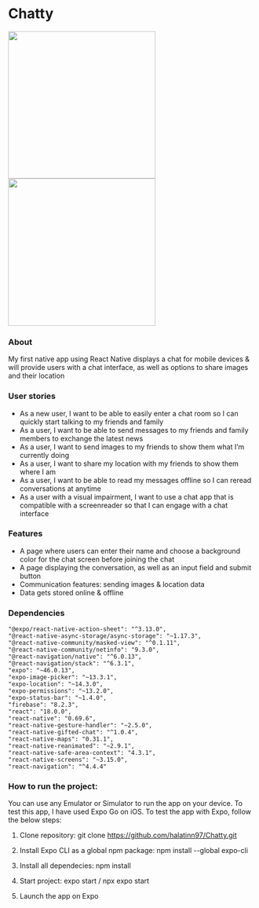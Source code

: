 # Chatty

<img width="300" src="https://user-images.githubusercontent.com/76042761/193648166-cd38cab9-5ac2-4fb6-ba34-c35d822df75b.PNG"> <img width="300" src="https://user-images.githubusercontent.com/76042761/193648565-8873b0e8-13d5-42ff-a1d8-0e4a8c7329e3.PNG">


### About
My first native app using React Native displays a chat for mobile devices & will provide users with a chat interface, as well as options to share images and their location


### User stories
- As a new user, I want to be able to easily enter a chat room so I can quickly start talking to my friends and family
- As a user, I want to be able to send messages to my friends and family members to exchange the latest news
- As a user, I want to send images to my friends to show them what I’m currently doing
- As a user, I want to share my location with my friends to show them where I am
- As a user, I want to be able to read my messages offline so I can reread conversations at anytime
- As a user with a visual impairment, I want to use a chat app that is compatible with a screenreader so that I can engage with a chat interface


### Features
- A page where users can enter their name and choose a background color for the chat screen before joining the chat
- A page displaying the conversation, as well as an input field and submit button
- Communication features: sending images & location data
- Data gets stored online & offline


### Dependencies

    "@expo/react-native-action-sheet": "^3.13.0",
    "@react-native-async-storage/async-storage": "~1.17.3",
    "@react-native-community/masked-view": "^0.1.11",
    "@react-native-community/netinfo": "9.3.0",
    "@react-navigation/native": "^6.0.13",
    "@react-navigation/stack": "^6.3.1",
    "expo": "~46.0.13",
    "expo-image-picker": "~13.3.1",
    "expo-location": "~14.3.0",
    "expo-permissions": "~13.2.0",
    "expo-status-bar": "~1.4.0",
    "firebase": "8.2.3",
    "react": "18.0.0",
    "react-native": "0.69.6",
    "react-native-gesture-handler": "~2.5.0",
    "react-native-gifted-chat": "^1.0.4",
    "react-native-maps": "0.31.1",
    "react-native-reanimated": "~2.9.1",
    "react-native-safe-area-context": "4.3.1",
    "react-native-screens": "~3.15.0",
    "react-navigation": "^4.4.4"

### How to run the project:

You can use any Emulator or Simulator to run the app on your device. To test this app, I have used Expo Go on iOS. To test the app with Expo, follow the below steps:

1) Clone repository: git clone https://github.com/halatinn97/Chatty.git

2) Install Expo CLI as a global npm package: npm install --global expo-cli

2) Install all dependecies: npm install

3) Start project: expo start / npx expo start

4) Launch the app on Expo




